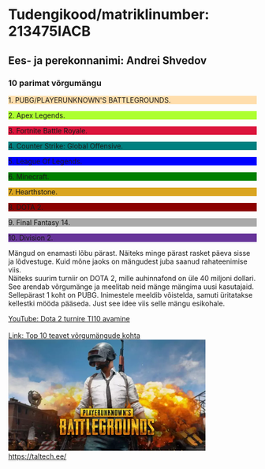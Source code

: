 <!DOCTYPE html>
<html>
<head>
<title>Page Title</title>
</head>
<body>

<h1>Tudengikood/matriklinumber: 213475IACB </h1>
<h2>Ees- ja perekonnanimi: Andrei Shvedov </h2>

<h3>10 parimat võrgumängu </h3>

<p style="background-color:NavajoWhite;"> 1. PUBG/PLAYERUNKNOWN'S BATTLEGROUNDS.</p>
<p style="background-color:GreenYellow;"> 2. Apex Legends.</p>
<p style="background-color:Crimson;"> 3. Fortnite Battle Royale.</p>
<p style="background-color:Teal;"> 4. Counter Strike: Global Offensive.</p>
<p style="background-color:Blue;"> 5. League Of Legends.</p>
<p style="background-color:Green;"> 6. Minecraft.</p>
<p style="background-color:GoldenRod;"> 7. Hearthstone.</p>
<p style="background-color:DarkRed;"> 8. DOTA 2.</p>
<p style="background-color:DarkGrey;"> 9. Final Fantasy 14.</p>
<p style="background-color:RebeccaPurple;"> 10. Division 2.</p>
<p> Mängud on enamasti lõbu pärast. Näiteks minge pärast rasket päeva sisse ja lõdvestuge. Kuid mõne jaoks on mängudest juba saanud rahateenimise viis. <br>
Näiteks suurim turniir on DOTA 2, mille auhinnafond on üle 40 miljoni dollari. See arendab võrgumänge ja meelitab neid mänge mängima uusi kasutajaid. <br>
Sellepärast 1 koht on PUBG. Inimestele meeldib võistelda, samuti üritatakse kellestki mööda pääseda. Just see idee viis selle mängu esikohale.</p>
<a href="https://www.youtube.com/watch?v=ahw5KBuHtKY&ab_channel=dota2"> YouTube: Dota 2 turnire TI10 avamine </a> <br> <a href=https://firstsportz.com/top-10-most-popular-online-games-in-2021/> <br> Link: Top 10 teavet võrgumängude kohta </a>
<br> 
<img src="PUBG.jpg" width="400" height="225">
<br>
<a href= https://taltech.ee/>  https://taltech.ee/</a>
</body>
</html>
